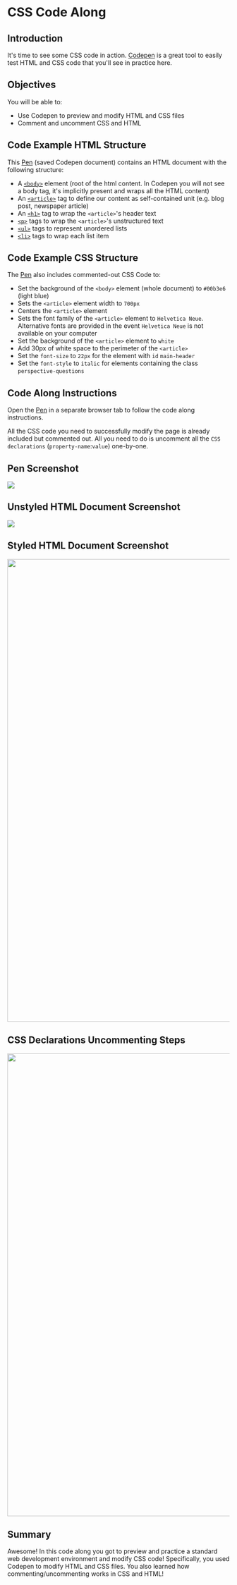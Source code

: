 # CSS Code Along

## Introduction

It's time to see some CSS code in action. [Codepen][] is a great tool to easily test HTML and CSS code that you'll see in practice here.

## Objectives

You will be able to:  

- Use Codepen to preview and modify HTML and CSS files  
- Comment and uncomment CSS and HTML

## Code Example HTML Structure

This [Pen][] (saved Codepen document) contains an HTML document with the following structure:

- A [`<body>`][] element (root of the html content. In Codepen you will not see a body tag, it's implicitly present and wraps all the HTML content)
- An [`<article>`][] tag to define our content as self-contained unit (e.g. blog post, newspaper article)
- An [`<h1>`][] tag to wrap the `<article>`'s header text
- [`<p>`][] tags to wrap the `<article>`'s unstructured text
- [`<ul>`][] tags to represent unordered lists
- [`<li>`][] tags to wrap each list item

## Code Example CSS Structure

The [Pen][] also includes commented-out CSS Code to:

- Set the background of the `<body>` element (whole document) to `#00b3e6` (light blue)
- Sets the `<article>` element width to `700px`
- Centers the `<article>` element
- Sets the font family of the `<article>` element to `Helvetica Neue`. Alternative fonts are provided in the event `Helvetica Neue` is not available on your computer
- Set the background of the `<article>` element to `white`
- Add 30px of white space to the perimeter of the `<article>`
- Set the `font-size` to `22px` for the element with `id` `main-header`
- Set the `font-style` to `italic` for elements containing the class `perspective-questions`

## Code Along Instructions

Open the [Pen][] in a separate browser tab to follow the code along instructions. 

All the CSS code you need to successfully modify the page is already included but commented out. All you need to do is uncomment all the `CSS declarations` (`property-name`:`value`) one-by-one.

## Pen Screenshot

<img src="https://curriculum-content.s3.amazonaws.com/data-science/images/codepen.jpeg">

## Unstyled HTML Document Screenshot

<img src="https://curriculum-content.s3.amazonaws.com/data-science/images/unstyled-codepen.jpeg">

## Styled HTML Document Screenshot

<img src="https://curriculum-content.s3.amazonaws.com/data-science/images/styled-codepen.jpeg" width="1050">

## CSS Declarations Uncommenting Steps

<img src="https://curriculum-content.s3.amazonaws.com/data-science/images/css-code-codepen.jpg" width=1050>

[Codepen]: https://codepen.io/
[Pen]: https://codepen.io/curiositypaths/pen/WddzQM?editors=1100
[`<body>`]: https://developer.mozilla.org/en-US/docs/Web/HTML/Element/body
[`<article>`]: https://developer.mozilla.org/en-US/docs/Web/HTML/Element/article
[`<h1>`]: https://developer.mozilla.org/en-US/docs/Web/HTML/Element/Heading_Elements
[`<p>`]: https://developer.mozilla.org/en-US/docs/Web/HTML/Element/p
[`<ul>`]: https://developer.mozilla.org/en-US/docs/Web/HTML/Element/ul
[`<li>`]: https://developer.mozilla.org/en-US/docs/Web/HTML/Element/li

## Summary

Awesome! In this code along you got to preview and practice a standard web development environment and modify CSS code! Specifically, you used Codepen to modify HTML and CSS files. You also learned how commenting/uncommenting works in CSS and HTML!
